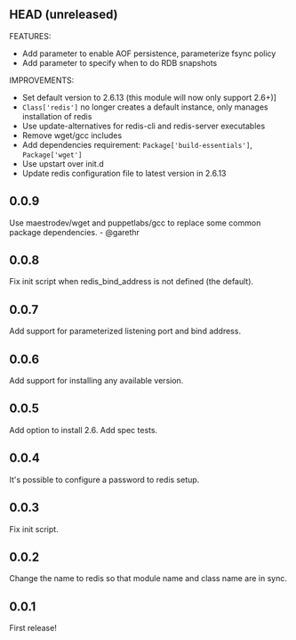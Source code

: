 ## HEAD (unreleased)

FEATURES:

  - Add parameter to enable AOF persistence, parameterize fsync policy
  - Add parameter to specify when to do RDB snapshots

IMPROVEMENTS:

  - Set default version to 2.6.13 (this module will now only support 2.6+)]
  - `Class['redis']` no longer creates a default instance, only manages installation of redis
  - Use update-alternatives for redis-cli and redis-server executables
  - Remove wget/gcc includes
  - Add dependencies requirement: `Package['build-essentials']`, `Package['wget']`
  - Use upstart over init.d
  - Update redis configuration file to latest version in 2.6.13


0.0.9
-----
Use maestrodev/wget and puppetlabs/gcc to replace some common package dependencies. - @garethr

0.0.8
-----
Fix init script when redis_bind_address is not defined (the default).

0.0.7
-----
Add support for parameterized listening port and bind address.

0.0.6
-----
Add support for installing any available version.

0.0.5
-----
Add option to install 2.6.
Add spec tests.

0.0.4
-----
It's possible to configure a password to redis setup.

0.0.3
-----
Fix init script.

0.0.2
-----
Change the name to redis so that module name and class name are in sync.

0.0.1
-----
First release!
